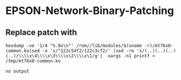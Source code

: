 # EPSON-Network-Binary-Patching

## Replace patch with
```
hexdump -ve '1/4 "%.8x\n"' /rom//lib/modules/$(uname -r)/mt76x0-common.ko|sed -e 's/^122c54f2/122c3cf2/' |sed -re 's/(..)(..)(..)(..)/\\\\x\4\\\\x\3\\\\x\2\\\\x\1/g'|  xargs -n1 printf >  /tmp/mt76x0-common.ko
```
`no output`
